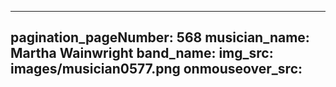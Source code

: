 ------
pagination_pageNumber: 568
musician_name: Martha Wainwright
band_name: 
img_src: images/musician0577.png
onmouseover_src: 
------
